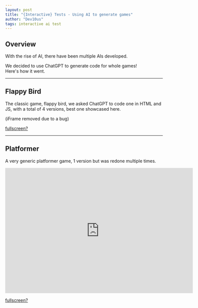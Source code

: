 ```yaml
---
layout: post
title: "{Interactive} Tests - Using AI to generate games"
author: "Dev10us"
tags: interactive ai test
---
```


## Overview

With the rise of AI, there have been multiple AIs developed.

We decided to use ChatGPT to generate code for whole games!\
Here's how it went.

---

## Flappy Bird

The classic game, flappy bird, we asked ChatGPT to code one in HTML and JS, with a total of 4 versions, best one showcased here.

(iFrame removed due to a bug)

[fullscreen?](https://scripta-mirabilia.github.io/interactives/flappybird4.html)

---

## Platformer

A very generic platformer game, 1 version but was redone multiple times.

<iframe src="https://scripta-mirabilia.github.io/interactives/platformer.html" style="border:0px #ffffff none;" name="myiFrame" scrolling="no" frameborder="1" marginheight="0px" marginwidth="0px" height="400px" width="600px" allowfullscreen></iframe>

[fullscreen?](https://scripta-mirabilia.github.io/interactives/platformer.html)
